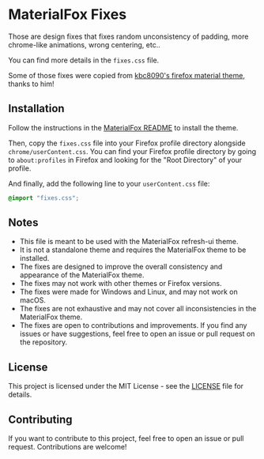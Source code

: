 # MaterialFox Fixes

Those are design fixes that fixes random unconsistency of padding, more chrome-like animations, wrong centering, etc..

You can find more details in the `fixes.css` file.

Some of those fixes were copied from [kbc8090's firefox material theme](https://github.com/kbc8090/firefox), thanks to him!

## Installation

Follow the instructions in the [MaterialFox README](https://github.com/edelvarden/material-fox-updated/blob/main/README.md) to install the theme.

Then, copy the `fixes.css` file into your Firefox profile directory alongside `chrome/userContent.css`.
You can find your Firefox profile directory by going to `about:profiles` in Firefox and looking for the "Root Directory" of your profile.

And finally, add the following line to your `userContent.css` file:

```css
@import "fixes.css";
```

## Notes

- This file is meant to be used with the MaterialFox refresh-ui theme.
- It is not a standalone theme and requires the MaterialFox theme to be installed.
- The fixes are designed to improve the overall consistency and appearance of the MaterialFox theme.
- The fixes may not work with other themes or Firefox versions.
- The fixes were made for Windows and Linux, and may not work on macOS.
- The fixes are not exhaustive and may not cover all inconsistencies in the MaterialFox theme.
- The fixes are open to contributions and improvements. If you find any issues or have suggestions, feel free to open an issue or pull request on the repository.

## License

This project is licensed under the MIT License - see the [LICENSE](LICENSE) file for details.

## Contributing

If you want to contribute to this project, feel free to open an issue or pull request. Contributions are welcome!
